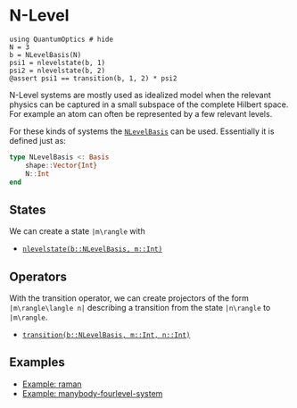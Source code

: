 # N-Level

```@example
using QuantumOptics # hide
N = 3
b = NLevelBasis(N)
psi1 = nlevelstate(b, 1)
psi2 = nlevelstate(b, 2)
@assert psi1 == transition(b, 1, 2) * psi2
```

N-Level systems are mostly used as idealized model when the relevant physics can be captured in a small subspace of the complete Hilbert space. For example an atom can often be represented by a few relevant levels.

For these kinds of systems the [`NLevelBasis`](@ref) can be used. Essentially it is defined just as:

```julia
type NLevelBasis <: Basis
    shape::Vector{Int}
    N::Int
end
```


## States

We can create a state ``|m\rangle`` with

* [`nlevelstate(b::NLevelBasis, m::Int)`](@ref)


## Operators

With the transition operator, we can create projectors of the form ``|m\rangle\langle n|`` describing a transition from the state ``|n\rangle`` to ``|m\rangle``.

* [`transition(b::NLevelBasis, m::Int, n::Int)`](@ref)


Examples
--------

* [Example: raman](@ref)
* [Example: manybody-fourlevel-system](@ref)
